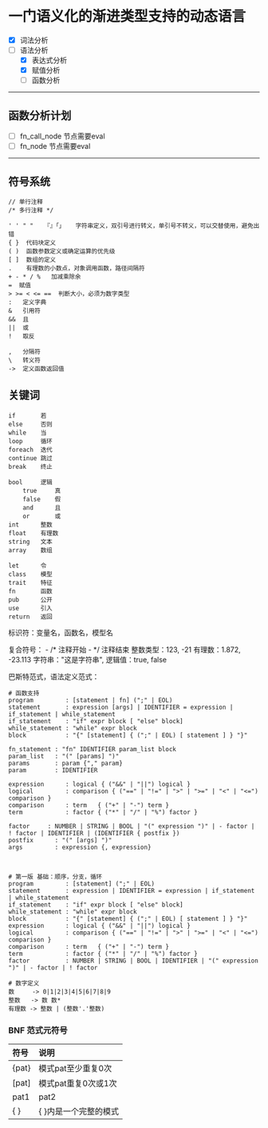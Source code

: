 # 一门语义化的渐进类型支持的动态语言
- [x] 词法分析
- [ ] 语法分析
    - [x] 表达式分析
    - [x] 赋值分析
    - [ ] 函数分析

---
## 函数分析计划
- [ ] fn_call_node 节点需要eval
- [ ] fn_node 节点需要eval

---
## 符号系统
```
// 单行注释
/* 多行注释 */
 
' ' " "   『』「」   字符串定义，双引号进行转义，单引号不转义，可以交替使用，避免出错
{ }  代码块定义
( )  函数参数定义或确定运算的优先级
[ ]  数组的定义
.    有理数的小数点，对象调用函数，路径间隔符
+ - * / %   加减乘除余
=  赋值
> >= < <= ==  判断大小，必须为数字类型
:   定义字典
&   引用符
&&  且
||  或
!   取反

,   分隔符
\   转义符
->  定义函数返回值
```

## 关键词
```
if       若
else     否则
while    当
loop     循环
foreach  迭代
continue 跳过
break    终止

bool     逻辑
    true     真
    false    假
    and      且
    or       或
int      整数
float    有理数
string   文本
array    数组

let      令
class    模型
trait    特征
fn       函数
pub      公开
use      引入
return   返回
```

标识符：变量名，函数名，模型名

复合符号：
    - /* 注释开始 
    - */ 注释结束
整数类型：123, -21
有理数：1.872, -23.113
字符串："这是字符串", 
逻辑值：true, false

巴斯特范式，语法定义范式：

```
# 函数支持
program         : [statement | fn] (";" | EOL)
statement       : expression [args] | IDENTIFIER = expression | if_statement | while_statement
if_statement    : "if" expr block [ "else" block]
while_statement : "while" expr block
block           : "{" [statement] { (";" | EOL) [ statement ] } "}"

fn_statement : "fn" IDENTIFIER param_list block
param_list   : "(" [params] ")"
params       : param {"," param}
param        : IDENTIFIER

expression      : logical { ("&&" | "||") logical }
logical         : comparison { ("==" | "!=" | ">" | ">=" | "<" | "<=") comparison }
comparison      : term   { ("+" | "-") term }
term            : factor { ("*" | "/" | "%") factor }

factor     : NUMBER | STRING | BOOL | "(" expression ")" | - factor | ! factor | IDENTIFIER | (IDENTIFIER { postfix })
postfix      : "(" [args] ")"
args         : expression {, expression}



# 第一版 基础：顺序，分支，循环
program         : [statement] (";" | EOL)
statement       : expression | IDENTIFIER = expression | if_statement | while_statement
if_statement    : "if" expr block [ "else" block]
while_statement : "while" expr block
block           : "{" [statement] { (";" | EOL) [ statement ] } "}"
expression      : logical { ("&&" | "||") logical }
logical         : comparison { ("==" | "!=" | ">" | ">=" | "<" | "<=") comparison }
comparison      : term   { ("+" | "-") term }
term            : factor { ("*" | "/" | "%") factor }
factor          : NUMBER | STRING | BOOL | IDENTIFIER | "(" expression ")" | - factor | ! factor

# 数字定义
数     -> 0|1|2|3|4|5|6|7|8|9
整数   -> 数 数*
有理数 -> 整数 | (整数'.'整数)
```

### BNF 范式元符号
| 符号 | 说明 |
|:---|:---|
| {pat} | 模式pat至少重复0次  |
| [pat] | 模式pat重复0次或1次 |
| pat1 | pat2 | 与pat1或pat2匹配 |
| { } | { }内是一个完整的模式 |